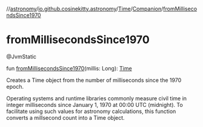//[astronomy](../../../../index.md)/[io.github.cosinekitty.astronomy](../../index.md)/[Time](../index.md)/[Companion](index.md)/[fromMillisecondsSince1970](from-milliseconds-since1970.md)

# fromMillisecondsSince1970


@JvmStatic

fun [fromMillisecondsSince1970](from-milliseconds-since1970.md)(millis: Long): [Time](../index.md)

Creates a Time object from the number of milliseconds since the 1970 epoch.

Operating systems and runtime libraries commonly measure civil time in integer milliseconds since January 1, 1970 at 00:00 UTC (midnight). To facilitate using such values for astronomy calculations, this function converts a millsecond count into a Time object.
